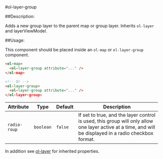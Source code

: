 #ol-layer-group

##Description:

Adds a new group layer to the parent map or group layer. Inherits `ol-layer` and layerViewModel.

##Usage:

This component should be placed inside an `ol-map` or `ol-layer-group` component.

```html
<ol-map>
  <ol-layer-group attribute="..." />
</ol-map>

<!-- Or -->
<ol-layer-group>
  <ol-layer-group attribute="..." />
</ol-layer-group>
```

Attribute    | Type      | Default       | Description
-------------| ----------| ------------- | ---------------------------------
`radio-roup` | `boolean` | `false` | If set to true, and the layer control is used, this group will only allow one layer active at a time, and will be displayed in a radio checkbox format.

In addition see [ol-layer](ol-layer) for inherited properties.
